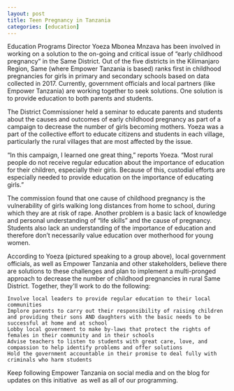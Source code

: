 ```yaml
---
layout: post
title: Teen Pregnancy in Tanzania
categories: [education]
---
```

Education Programs Director Yoeza Mbonea Mnzava has been involved in working on a solution to the on-going and critical issue of “early childhood pregnancy” in the Same District. Out of the five districts in the Kilimanjaro Region, Same (where Empower Tanzania is based) ranks first in childhood pregnancies for girls in primary and secondary schools based on data collected in 2017. Currently, government officials and local partners (like Empower Tanzania) are working together to seek solutions. One solution is to provide education to both parents and students.

The District Commissioner held a seminar to educate parents and students about the causes and outcomes of early childhood pregnancy as part of a campaign to decrease the number of girls becoming mothers. Yoeza was a part of the collective effort to educate citizens and students in each village, particularly the rural villages that are most affected by the issue.

“In this campaign, I learned one great thing,” reports Yoeza. “Most rural people do not receive regular education about the importance of education for their children, especially their girls. Because of this, custodial efforts are especially needed to provide education on the importance of educating girls.”

The commission found that one cause of childhood pregnancy is the vulnerability of girls walking long distances from home to school, during which they are at risk of rape. Another problem is a basic lack of knowledge and personal understanding of “life skills” and the cause of pregnancy. Students also lack an understanding of the importance of education and therefore don’t necessarily value education over motherhood for young women.

According to Yoeza (pictured speaking to a group above), local government officials, as well as Empower Tanzania and other stakeholders, believe there are solutions to these challenges and plan to implement a multi-pronged approach to decrease the number of childhood pregnancies in rural Same District. Together, they'll work to do the following:

 	Involve local leaders to provide regular education to their local communities
 	Implore parents to carry out their responsibility of raising children and providing their sons AND daughters with the basic needs to be successful at home and at school
 	Lobby local government to make by-laws that protect the rights of females in their community and in their schools
 	Advise teachers to listen to students with great care, love, and compassion to help identify problems and offer solutions
 	Hold the government accountable in their promise to deal fully with criminals who harm students

Keep following Empower Tanzania on social media and on the blog for updates on this initiative  as well as all of our programming.

 

 
